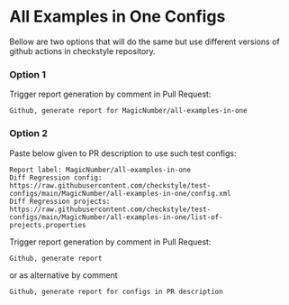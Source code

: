 # All Examples in One Configs

Bellow are two options that will do the same but use different versions
of github actions in checkstyle repository.


### Option 1
Trigger report generation by comment in Pull Request:
```
Github, generate report for MagicNumber/all-examples-in-one
```

### Option 2

Paste below given to PR description to use such test configs:
```
Report label: MagicNumber/all-examples-in-one
Diff Regression config: https://raw.githubusercontent.com/checkstyle/test-configs/main/MagicNumber/all-examples-in-one/config.xml
Diff Regression projects: https://raw.githubusercontent.com/checkstyle/test-configs/main/MagicNumber/all-examples-in-one/list-of-projects.properties
```

Trigger report generation by comment in Pull Request:
```
Github, generate report
```
or as alternative by comment
```
Github, generate report for configs in PR description
```
